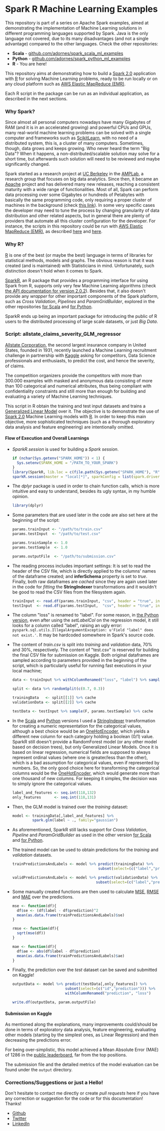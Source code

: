 Spark R Machine Learning Examples
=====================================

This repository is part of a series on Apache Spark examples, aimed at demonstrating the implementation of Machine Learning solutions in  different programming languages supported by Spark. Java is the only language not covered, due to its many disadvantages (and not a single advantage) compared to the other languages. Check the other repositories:

* **Scala**  - [github.com/adornes/spark_scala_ml_examples](https://github.com/adornes/spark_scala_ml_examples)
* **Python** - [github.com/adornes/spark_python_ml_examples](https://github.com/adornes/spark_python_ml_examples)
* **R**      - You are here!

This repository aims at demonstrating how to build a [Spark 2.0](https://spark.apache.org/releases/spark-release-2-0-0.html) application with [R](https://www.r-project.org/) for solving Machine Learning problems, ready to be run locally or on any cloud platform such as [AWS Elastic MapReduce (EMR)](https://aws.amazon.com/emr/).

Each R script in the package can be run as an individual application, as described in the next sections.  

### Why Spark?

Since almost all personal computers nowadays have many Gigabytes of RAM (and it is in an accelerated growing) and powerful CPUs and GPUs, many real-world machine learning problems can be solved with a single computer and frameworks such as [ScikitLearn](http://scikit-learn.org/), with no need of a distributed system, this is, a cluster of many computers. Sometimes, though, data grows and keeps growing. Who never heard the term "Big Data"? When it happens, a non-distributed/scalable solution may solve for a short time, but afterwards such solution will need to be reviewed and maybe significantly changed.

Spark started as a research project at [UC Berkeley](http://www.berkeley.edu/) in the [AMPLab](https://amplab.cs.berkeley.edu/), a research group that focuses on big data analytics. Since then, it became an [Apache](https://www.apache.org/) project and has delivered many new releases, reaching a consistent maturity with a wide range of functionalities. Most of all, Spark can perform data processing over some Gigabytes or hundreds of Petabytes with basically the same programming code, only requiring a proper cluster of machines in the background (check [this link](https://databricks.com/blog/2014/10/10/spark-petabyte-sort.html)). In some very specific cases the developer may need to tune the process by changing granularity of data distribution and other related aspects, but in general there are plenty of providers that automate all this cluster configuration for the developer. For instance, the scripts in this repository could be run with [AWS Elastic MapReduce (EMR)](https://aws.amazon.com/emr/), as described [here](https://aws.amazon.com/blogs/big-data/running-r-on-aws/) and [here](https://aws.amazon.com/blogs/big-data/statistical-analysis-with-open-source-r-and-rstudio-on-amazon-emr/). 


### Why R?

[R](https://www.r-project.org/) is one of the best (or maybe the best) language in terms of libraries for statistical methods, models and graphs. The obvious reason is that it was created (and is maintained) with Statisticians in mind. Unfortunately, such distinction doesn't hold when it comes to Spark. 

[SparkR](https://spark.apache.org/docs/2.0.2/sparkr.html), an R package that provides a programming interface for using Spark from R, supports only very few Machine Learning algorithms (check [the API documentation for version 2.0.2](https://spark.apache.org/docs/2.0.2/api/R/)). Besides that, it also doesn't provide any *wrapper* for other important components of the Spark platform, such as *Cross Validation*, *Pipelines* and *ParamGridBuilder*, explored in the other repositories [for Scala](https://github.com/adornes/spark_scala_ml_examples) and [for Python](https://github.com/adornes/spark_python_ml_examples).

SparkR ends up being an important package for introducing the public of R users to the distributed processing of large scale datasets, or just *Big Data*.

### Script: allstate_claims_severity_GLM_regressor

[Allstate Corporation](https://www.allstate.com), the second largest insurance company in United States, founded in 1931, recently launched a Machine Learning recruitment challenge in partnership with [Kaggle](https://www.kaggle.com/c/allstate-claims-severity) asking for competitors, Data Science professionals and enthusiasts, to predict the cost, and hence the severity, of claims.
 
The competition organizers provide the competitors with more than 300.000 examples with masked and anonymous data consisting of more than 100 categorical and numerical attributes, thus being compliant with confidentiality constraints and still more than enough for building and evaluating a variety of Machine Learning techniques. 

This script in R obtain the training and test input datasets and trains a [Generalized Linear Model](https://en.wikipedia.org/wiki/Generalized_linear_model) over it.
The objective is to demonstrate the use of [Spark 2.0](https://spark.apache.org/releases/spark-release-2-0-0.html) Machine Learning models with [R](https://www.r-project.org/). In order to keep this main objective, more sophisticated techniques (such as a thorough exploratory data analysis and feature engineering) are intentionally omitted.


#### Flow of Execution and Overall Learnings

* *SparkR.session* is used for building a *Spark session*.
    
    ```r
    if (nchar(Sys.getenv("SPARK_HOME")) < 1) {
      Sys.setenv(SPARK_HOME = "/PATH_TO_YOUR_SPARK")
    }
    library(SparkR, lib.loc = c(file.path(Sys.getenv("SPARK_HOME"), "R", "lib")))
    sparkR.session(master = "local[*]", sparkConfig = list(spark.driver.memory = "2g"))
    ```

* The *dplyr* package is used in order to chain function calls, which is more intuitive and easy to understand, besides its ugly syntax, in my humble opinion. 

    ```r
    library(dplyr)
    ```

* Some parameters that are used later in the code are also set here at the beginning of the script:

    ```r
    params.trainInput <- "/path/to/train.csv"
    params.testInput  <- "/path/to/test.csv"

    params.trainSample <- 1.0
    params.testSample  <- 1.0

    params.outputFile  <- "/path/to/submission.csv"
    ```

* The reading process includes important settings: It is set to read the header of the CSV file, which is directly applied to the columns' names of the dataframe created; and **inferSchema** property is set to *true*. Finally, both raw dataframes are *cached* since they are again used later in the code for *fitting* the **StringIndexer** transformations and it wouldn't be good to read the CSV files from the filesystem again. 


    ```r
    trainInput <- read.df(params.trainInput, "csv", header = "true", inferSchema = "true") %>% cache
    testInput  <- read.df(params.testInput,  "csv", header = "true", inferSchema = "true") %>% cache
    ```

* The column "loss" is renamed to "label". For some reason, in [the Python version](https://github.com/adornes/spark_python_ml_examples), even after using the *setLabelCol* on the regression model, it still looks for a column called "label", raising an ugly error: `pyspark.sql.utils.IllegalArgumentException: u'Field "label" does not exist.'`. It may be hardcoded somewhere in Spark's source code.
 
* The content of *train.csv* is split into *training* and *validation* data, 70% and 30%, respectively. The content of "test.csv" is reserved for building the final CSV file for submission on Kaggle. Both original dataframes are sampled according to parameters provided in the beginning of the script, which is particularly useful for running fast executions in your local machine;
  
    ```r
    data <- trainInput %>% withColumnRenamed("loss", "label") %>% sample(F, params.trainSample)

    split <- data %>% randomSplit(c(0.7, 0.3))

    trainingData   <- split[[1]] %>% cache
    validationData <- split[[2]] %>% cache

    testData <- testInput %>% sample(F, params.testSample) %>% cache
    ```
  
* In the [Scala](https://github.com/adornes/spark_scala_ml_examples) and [Python](https://github.com/adornes/spark_python_ml_examples) versions I used a [StringIndexer](http://spark.apache.org/docs/latest/ml-features.html#stringindexer) transformation for creating a numeric representation for the categorical values, although a best choice would be an [OneHotEncoder](http://spark.apache.org/docs/latest/ml-features.html#onehotencoder), which yields a different new column for each category holding a boolean (0/1) value. SparkR still doesn't provide a RandomForest model (or any other model based on decision trees), but only Generalized Linear Models. Once it is based on linear regression, numerical fields are supposed to always represent ordinal values (where one is greater/less than the other), which is a bad assumption for categorical values, even if represented by numbers. So, the only good choice here for transforming the categorical columns would be the [OneHotEncoder](http://spark.apache.org/docs/latest/ml-features.html#onehotencoder), which would generate more than one thousand of new columns. For keeping it simples, the decision was to simply ignore the categorical values.

    ```r
    label_and_features <- seq.int(118,132)
    only_features      <- seq.int(118,131)
    ```
  
* Then, the GLM model is trained over the *training* dataset: 

    ```r
    model <- trainingData[,label_and_features] %>% 
             spark.glm(label ~ ., family="gaussian")
    ```
  
* As aforementioned, SparkR still lacks support for *Cross Validation*, *Pipeline* and *ParamGridBuilder* as used in the other version [for Scala](https://github.com/adornes/spark_scala_ml_examples) and [for Python](https://github.com/adornes/spark_python_ml_examples).
  
* The trained model can be used to obtain predictions for the *training* and *validation* datasets.

    ```r
    trainPredictionsAndLabels <- model %>% predict(trainingData) %>% 
                                           subset(select=(c("label","prediction")))

    validPredictionsAndLabels <- model %>% predict(validationData) %>% 
                                          subset(select=(c("label","prediction")))
    ```
  
* Some manually created functions are then used to calculate [MSE](https://en.wikipedia.org/wiki/Mean_squared_error), [RMSE](https://en.wikipedia.org/wiki/Root-mean-square_deviation) and [MAE](https://en.wikipedia.org/wiki/Mean_absolute_error) over the predictions.

    ```r
    mse <- function(df){
      df$se <- (df$label - df$prediction)^2
      mean(as.data.frame(trainPredictionsAndLabels)$se)
    }

    rmse <- function(df){
      sqrt(mse(df))
    }

    mae <- function(df){
      df$ae <- abs(df$label - df$prediction)
      mean(as.data.frame(trainPredictionsAndLabels)$ae)
    }
    ```
      
* Finally, the prediction over the *test* dataset can be saved and submitted on Kaggle!
 
    ```r
    outputData <- model %>% predict(testData[,only_features]) %>% 
                            subset(select=(c("id","prediction"))) %>% 
                            withColumnRenamed("prediction", "loss")

    write.df(outputData, param.outputFile)
    ```
  

#### Submission on Kaggle

As mentioned along the explanations, many improvements could/should be done in terms of exploratory data analysis, feature engineering, evaluating other models (starting by the simplest ones, as Linear Regression) and then decreasing the predictions error.
 
For being over-simplistic, this model achieved a Mean Absolute Error (MAE) of 1286 in the [public leaderboard](https://www.kaggle.com/c/allstate-claims-severity/leaderboard), far from the top positions.

The submission file and the detailed metrics of the model evaluation can be found under the `output` directory.


### Corrections/Suggestions or just a Hello!

Don't hesitate to contact me directly or create *pull requests* here if you have any correction or suggestion for the code or for this documentation! Thanks! 

* [Github](https://www.github.com/adornes)
* [Twitter](https://twitter.com/daniel_adornes)
* [LinkedIn](https://www.linkedin.com/in/adornes)